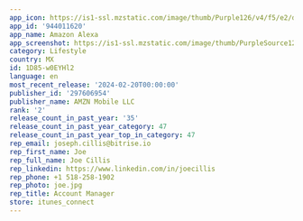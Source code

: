 ```yaml
---
app_icon: https://is1-ssl.mzstatic.com/image/thumb/Purple126/v4/f5/e2/d7/f5e2d7b1-ab20-99f0-9fbd-d70cd14b3545/AppIcon-1x_U007emarketing-0-7-0-0-85-220-0.png/1024x1024bb.png
app_id: '944011620'
app_name: Amazon Alexa
app_screenshot: https://is1-ssl.mzstatic.com/image/thumb/PurpleSource126/v4/d2/d6/a3/d2d6a398-8e25-9e43-4284-0a3c73fa430a/aa18c4bd-6f1f-42f3-9b91-e6d66a840268_iPhone_Home.png/1242x2688bb.png
category: Lifestyle
country: MX
id: 1D85-w0EYHl2
language: en
most_recent_release: '2024-02-20T00:00:00'
publisher_id: '297606954'
publisher_name: AMZN Mobile LLC
rank: '2'
release_count_in_past_year: '35'
release_count_in_past_year_category: 47
release_count_in_past_year_top_in_category: 47
rep_email: joseph.cillis@bitrise.io
rep_first_name: Joe
rep_full_name: Joe Cillis
rep_linkedin: https://www.linkedin.com/in/joecillis
rep_phone: +1 518-258-1902
rep_photo: joe.jpg
rep_title: Account Manager
store: itunes_connect
---
```

